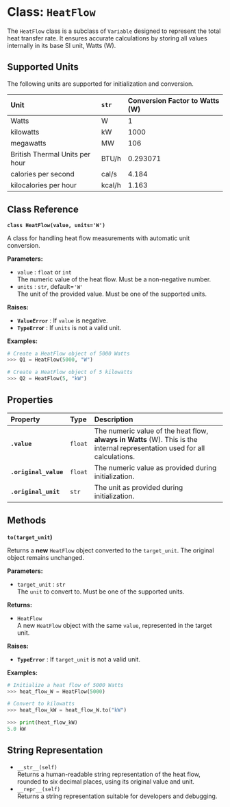 # **Class: `HeatFlow`**

The `HeatFlow` class is a subclass of `Variable` designed to represent the total heat transfer rate. It ensures accurate calculations by storing all values internally in its base SI unit, Watts (W).

## **Supported Units**

The following units are supported for initialization and conversion.

| Unit | `str` | Conversion Factor to Watts (W) |
| :---- | :---- | :---- |
| Watts | W | 1 |
| kilowatts | kW | 1000 |
| megawatts | MW | 106 |
| British Thermal Units per hour | BTU/h | 0.293071 |
| calories per second | cal/s | 4.184 |
| kilocalories per hour | kcal/h | 1.163 |

## **Class Reference**

**`class HeatFlow(value, units='W')`**

A class for handling heat flow measurements with automatic unit conversion.

**Parameters:**

* `value` : `float` or `int`  
  The numeric value of the heat flow. Must be a non-negative number.  
* `units` : `str`, default=`'W'`  
  The unit of the provided value. Must be one of the supported units.

**Raises:**

* **`ValueError`** : If `value` is negative.  
* **`TypeErro`r** : If `units` is not a valid unit.

**Examples:**
```py
# Create a HeatFlow object of 5000 Watts  
>>> Q1 = HeatFlow(5000, "W")

# Create a HeatFlow object of 5 kilowatts  
>>> Q2 = HeatFlow(5, "kW")
```

## **Properties**

| Property | Type | Description |
| :---- | :---- | :---- |
| **`.value`** | `float` | The numeric value of the heat flow, **always in Watts** (W). This is the internal representation used for all calculations. |
| **`.original_value`** | `float` | The numeric value as provided during initialization. |
| **`.original_unit`** | `str` | The unit as provided during initialization. |

## **Methods**

**`to(target_unit`)**

Returns a **new** `HeatFlow` object converted to the `target_unit`. The original object remains unchanged.

**Parameters:**

* `target_unit` : `str`  
  The `unit` to convert to. Must be one of the supported units.

**Returns:**

* `HeatFlow`  
  A new `HeatFlow` object with the same `value`, represented in the target unit.

**Raises:**

* **`TypeError`** : If `target_unit` is not a valid unit.

**Examples:**
```py
# Initialize a heat flow of 5000 Watts  
>>> heat_flow_W = HeatFlow(5000)

# Convert to kilowatts  
>>> heat_flow_kW = heat_flow_W.to("kW")

>>> print(heat_flow_kW)  
5.0 kW
```

## **String Representation**

* `__str__(self)`  
  Returns a human-readable string representation of the heat flow, rounded to six decimal places, using its original value and unit.  
* `__repr__(self)`  
  Returns a string representation suitable for developers and debugging.
